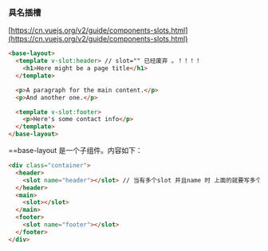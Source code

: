 ﻿### 具名插槽
[https://cn.vuejs.org/v2/guide/components-slots.html](https://cn.vuejs.org/v2/guide/components-slots.html)

```html
<base-layout>
  <template v-slot:header> // slot="" 已经废弃 。！！！！
    <h1>Here might be a page title</h1>
  </template>

  <p>A paragraph for the main content.</p>
  <p>And another one.</p>

  <template v-slot:footer>
    <p>Here's some contact info</p>
  </template>
</base-layout>
```
==base-layout 是一个子组件。内容如下：

```html
<div class="container">
  <header>
    <slot name="header"></slot> // 当有多个slot 并且name 时 上面的就要写多个tempelte 了
  </header>
  <main>
    <slot></slot>
  </main>
  <footer>
    <slot name="footer"></slot>
  </footer>
</div>
```

